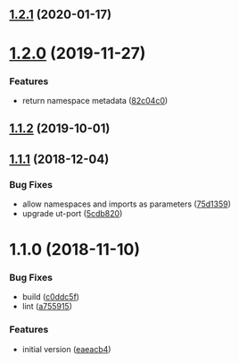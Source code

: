 ## [1.2.1](https://github.com/softwaregroup-bg/ut-dispatch-db/compare/v1.2.0...v1.2.1) (2020-01-17)



# [1.2.0](https://github.com/softwaregroup-bg/ut-dispatch-db/compare/v1.1.2...v1.2.0) (2019-11-27)


### Features

* return namespace metadata ([82c04c0](https://github.com/softwaregroup-bg/ut-dispatch-db/commit/82c04c0))



## [1.1.2](https://github.com/softwaregroup-bg/ut-dispatch-db/compare/v1.1.1...v1.1.2) (2019-10-01)



## [1.1.1](https://github.com/softwaregroup-bg/ut-dispatch-db/compare/v1.1.0...v1.1.1) (2018-12-04)


### Bug Fixes

* allow namespaces and imports as parameters ([75d1359](https://github.com/softwaregroup-bg/ut-dispatch-db/commit/75d1359))
* upgrade ut-port ([5cdb820](https://github.com/softwaregroup-bg/ut-dispatch-db/commit/5cdb820))



<a name="1.1.0"></a>
# 1.1.0 (2018-11-10)


### Bug Fixes

* build ([c0ddc5f](https://github.com/softwaregroup-bg/ut-dispatch-db/commit/c0ddc5f))
* lint ([a755915](https://github.com/softwaregroup-bg/ut-dispatch-db/commit/a755915))


### Features

* initial version ([eaeacb4](https://github.com/softwaregroup-bg/ut-dispatch-db/commit/eaeacb4))



